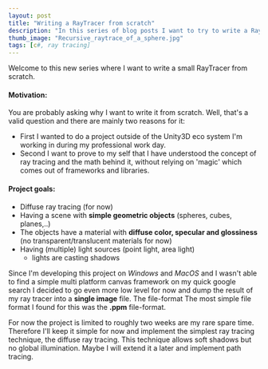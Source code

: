 ```yaml
---
layout: post
title: "Writing a RayTracer from scratch"
description: "In this series of blog posts I want to try to write a RayTracer from scratch using plain C#"
thumb_image: "Recursive_raytrace_of_a_sphere.jpg"
tags: [c#, ray tracing]
---
```


Welcome to this new series where I want to write a small RayTracer from scratch. 

#### Motivation:
You are probably asking why I want to write it from scratch. Well, that's a valid question and there are mainly two reasons for it:

- First I wanted to do a project outside of the Unity3D eco system I'm working in during my professional work day.
- Second I want to prove to my self that I have understood the concept of ray tracing and the math behind it, without relying on 'magic' which comes out of frameworks and libraries.

#### Project goals:

- Diffuse ray tracing (for now)
- Having a scene with **simple geometric objects** (spheres, cubes, planes,..)
- The objects have a material with **diffuse color, specular and glossiness** (no transparent/translucent materials for now)      
- Having (multiple) light sources (point light, area light)
    - lights are casting shadows


Since I'm developing this project on *Windows* and *MacOS* and I wasn't able to find a simple multi platform canvas framework on my quick google search I decided to go even more low level for now and dump the result of my ray tracer into a **single image** file. The file-format The most simple file format I found for this was the **.ppm** file-format.

For now the project is limited to roughly two weeks are my rare spare time. Therefore I'll keep it simple for now and implement the simplest ray tracing technique, the diffuse ray tracing. This technique allows soft shadows but no global illumination. Maybe I will extend it a later and implement path tracing.


